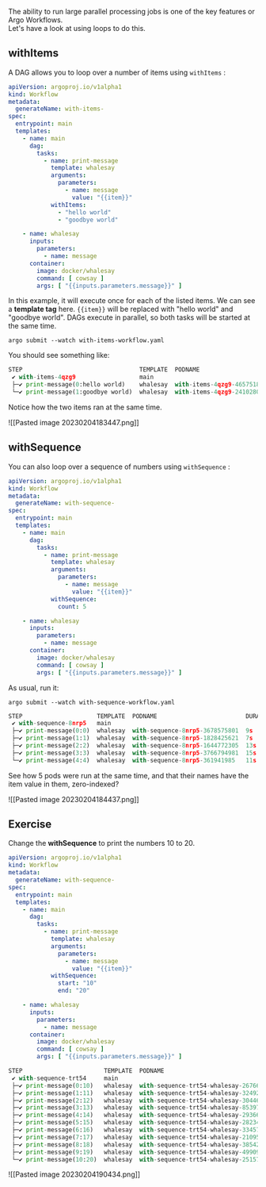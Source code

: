 The ability to run large parallel processing jobs is one of the key features or Argo Workflows.  
Let's have a look at using loops to do this.

## withItems

A DAG allows you to loop over a number of items using `withItems` :

```yaml
apiVersion: argoproj.io/v1alpha1
kind: Workflow
metadata:
  generateName: with-items-
spec:
  entrypoint: main
  templates:
    - name: main
      dag:
        tasks:
          - name: print-message
            template: whalesay
            arguments:
              parameters:
                - name: message
                  value: "{{item}}"
            withItems:
              - "hello world"
              - "goodbye world"

    - name: whalesay
      inputs:
        parameters:
          - name: message
      container:
        image: docker/whalesay
        command: [ cowsay ]
        args: [ "{{inputs.parameters.message}}" ]
```

In this example, it will execute once for each of the listed items. We can see a **template tag** here. `{{item}}` will be replaced with "hello world" and "goodbye world". DAGs execute in parallel, so both tasks will be started at the same time.

`argo submit --watch with-items-workflow.yaml`

You should see something like:

```python
STEP                                 TEMPLATE  PODNAME                      DURATION  MESSAGE
 ✔ with-items-4qzg9                  main                                               
 ├─✔ print-message(0:hello world)    whalesay  with-items-4qzg9-465751898   7s          
 └─✔ print-message(1:goodbye world)  whalesay  with-items-4qzg9-2410280706  5s          
```

Notice how the two items ran at the same time.

![[Pasted image 20230204183447.png]]

## withSequence

You can also loop over a sequence of numbers using `withSequence` :

```yaml
apiVersion: argoproj.io/v1alpha1
kind: Workflow
metadata:
  generateName: with-sequence-
spec:
  entrypoint: main
  templates:
    - name: main
      dag:
        tasks:
          - name: print-message
            template: whalesay
            arguments:
              parameters:
                - name: message
                  value: "{{item}}"
            withSequence:
              count: 5

    - name: whalesay
      inputs:
        parameters:
          - name: message
      container:
        image: docker/whalesay
        command: [ cowsay ]
        args: [ "{{inputs.parameters.message}}" ]
```

As usual, run it:

`argo submit --watch with-sequence-workflow.yaml`

```python
STEP                     TEMPLATE  PODNAME                         DURATION  MESSAGE
 ✔ with-sequence-8nrp5   main                                                  
 ├─✔ print-message(0:0)  whalesay  with-sequence-8nrp5-3678575801  9s          
 ├─✔ print-message(1:1)  whalesay  with-sequence-8nrp5-1828425621  7s          
 ├─✔ print-message(2:2)  whalesay  with-sequence-8nrp5-1644772305  13s         
 ├─✔ print-message(3:3)  whalesay  with-sequence-8nrp5-3766794981  15s         
 └─✔ print-message(4:4)  whalesay  with-sequence-8nrp5-361941985   11s         
```

See how 5 pods were run at the same time, and that their names have the item value in them, zero-indexed?

![[Pasted image 20230204184437.png]]

## Exercise

Change the **withSequence** to print the numbers 10 to 20.

```yaml
apiVersion: argoproj.io/v1alpha1
kind: Workflow
metadata:
  generateName: with-sequence-
spec:
  entrypoint: main
  templates:
    - name: main
      dag:
        tasks:
          - name: print-message
            template: whalesay
            arguments:
              parameters:
                - name: message
                  value: "{{item}}"
            withSequence:
              start: "10"
              end: "20"

    - name: whalesay
      inputs:
        parameters:
          - name: message
      container:
        image: docker/whalesay
        command: [ cowsay ]
        args: [ "{{inputs.parameters.message}}" ]
```

```python
STEP                       TEMPLATE  PODNAME                                  DURATION  MESSAGE
 ✔ with-sequence-trt54     main                                                           
 ├─✔ print-message(0:10)   whalesay  with-sequence-trt54-whalesay-2676655126  1m          
 ├─✔ print-message(1:11)   whalesay  with-sequence-trt54-whalesay-3249200728  1m          
 ├─✔ print-message(2:12)   whalesay  with-sequence-trt54-whalesay-3044606934  1m          
 ├─✔ print-message(3:13)   whalesay  with-sequence-trt54-whalesay-8539748     1m          
 ├─✔ print-message(4:14)   whalesay  with-sequence-trt54-whalesay-2936616694  1m          
 ├─✔ print-message(5:15)   whalesay  with-sequence-trt54-whalesay-2823488216  1m          
 ├─✔ print-message(6:16)   whalesay  with-sequence-trt54-whalesay-3345741286  49s         
 ├─✔ print-message(7:17)   whalesay  with-sequence-trt54-whalesay-2109538044  1m          
 ├─✔ print-message(8:18)   whalesay  with-sequence-trt54-whalesay-3854212550  1m          
 ├─✔ print-message(9:19)   whalesay  with-sequence-trt54-whalesay-499096040   1m          
 └─✔ print-message(10:20)  whalesay  with-sequence-trt54-whalesay-2515772514  1m         
```

![[Pasted image 20230204190434.png]]

